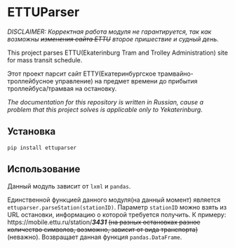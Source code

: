 # ETTUParser

*DISCLAIMER: Корректная работа модуля не гарантируется, так как возможны ~~изменения сайта ETTU~~ второе пришествие и судный день.*

This project parses ETTU(Ekaterinburg Tram and Trolley Administration) site for mass transit schedule. 

Этот проект парсит сайт ЕТТУ(Екатеринбургское трамвайно-троллейбусное управление) на предмет времени до прибытия троллейбуса/трамвая на остановку.

*The documentation for this repository is written in Russian, cause a problem that this project solves is applicable only to Yekaterinburg.*

## Установка
`pip install ettuparser`
## Использование
Данный модуль зависит от `lxml` и `pandas`.

Единственной функцией данного модуля(на данный момент) является `ettuparser.parseStation(stationID)`. Параметр `stationID` можно взять из URL остановки, информацию о которой требуется получить. К примеру: ht<span>tps://</span>mobile.ettu.ru/station/***3431*** ~~(на разных остановках разное количество символов, возможно, зависит от вида транспорта)~~ (неважно). Возвращает данная функция `pandas.DataFrame`.
